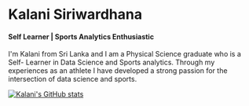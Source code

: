 # Kalani Siriwardhana
#### Self Learner | Sports Analytics Enthusiastic
I'm Kalani from Sri Lanka and I am a Physical Science graduate who is a Self- Learner in Data Science and Sports analytics. Through my experiences as an athlete I have developed a strong passion for the intersection of data science and sports. 




[![Kalani's GitHub stats](https://github-readme-stats.vercel.app/api?username=Kalani-Siriwardhana)](https://github.com/anuraghazra/github-readme-stats)
